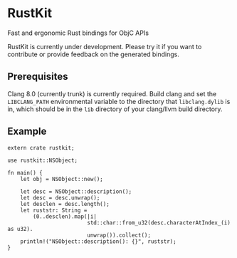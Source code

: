 # RustKit
Fast and ergonomic Rust bindings for ObjC APIs

RustKit is currently under development. Please try it if you want to contribute or provide feedback on the generated bindings.

## Prerequisites
Clang 8.0 (currently trunk) is currently required. Build clang and set the `LIBCLANG_PATH` environmental variable to the directory that `libclang.dylib` is in, which should be in the `lib` directory of your clang/llvm build directory.

## Example

```
extern crate rustkit;

use rustkit::NSObject;

fn main() {
    let obj = NSObject::new();
    
    let desc = NSObject::description();
    let desc = desc.unwrap();
    let desclen = desc.length();
    let ruststr: String =
        (0..desclen).map(|i|
                         std::char::from_u32(desc.characterAtIndex_(i) as u32).
                         unwrap()).collect();
    println!("NSObject::description(): {}", ruststr);
}
```
